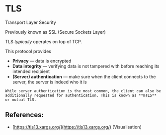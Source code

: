 # TLS

Transport Layer Security

Previously known as SSL (Secure Sockets Layer)

TLS _typically_ operates on top of TCP.

This protocol provides

- **Privacy** — data is encrypted
- **Data integrity** — verifying data is not tampered with before reaching its intended recipient
- **(Server) authentication** — make sure when the client connects to the server, the server is indeed who it is

~~~admonish note title="Client _and_ server authentication"
While server authentication is the most common, the client can also be additionally requested for authentication. This is known as **mTLS** or mutual TLS.
~~~

## References:
* [https://tls13.xargs.org/](https://tls13.xargs.org/) (Visualisation)
  